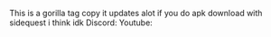 This is a gorilla tag copy
it updates alot
if you do apk download with sidequest i think idk
Discord: 
Youtube:
